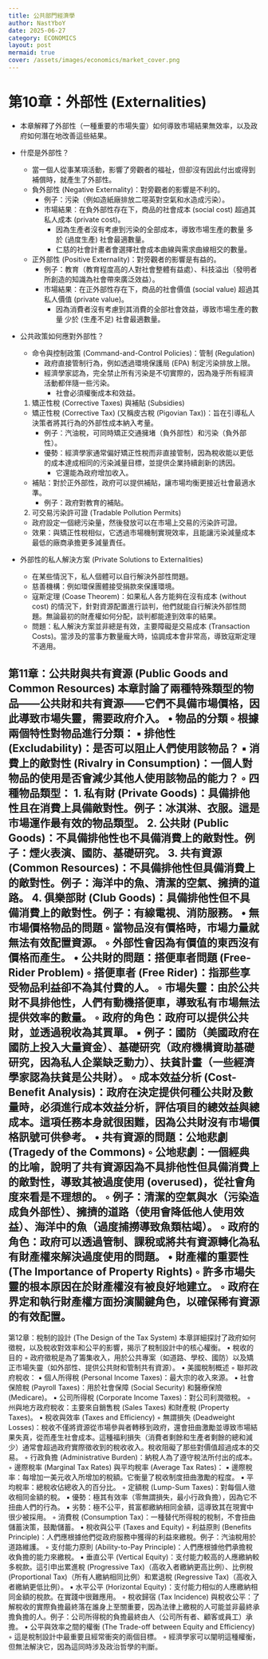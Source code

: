 ```yaml
---
title: 公共部門經濟學
author: NastYboY
date: 2025-06-27
category: ECONOMICS
layout: post
mermaid: true
cover: /assets/images/economics/market_cover.png
---
```


# 第10章：外部性 (Externalities)
* 本章解釋了外部性（一種重要的市場失靈）如何導致市場結果無效率，以及政府如何潛在地改善這些結果。
* 什麼是外部性？
  * 當一個人從事某項活動，影響了旁觀者的福祉，但卻沒有因此付出或得到補償時，就產生了外部性。
  * 負外部性 (Negative Externality)：對旁觀者的影響是不利的。
    * 例子：污染（例如造紙廠排放二噁英對空氣和水造成污染）。
    * 市場結果：在負外部性存在下，商品的社會成本 (social cost) 超過其私人成本 (private cost)。
      * 因為生產者沒有考慮到污染的全部成本，導致市場生產的數量 多於 (過度生產) 社會最適數量。
      * 仁慈的社會計畫者會選擇社會成本曲線與需求曲線相交的數量。
  * 正外部性 (Positive Externality)：對旁觀者的影響是有益的。
    * 例子：教育（教育程度高的人對社會整體有益處）、科技溢出（發明者所創造的知識為社會帶來廣泛效益）。
    * 市場結果：在正外部性存在下，商品的社會價值 (social value) 超過其私人價值 (private value)。
      * 因為消費者沒有考慮到其消費的全部社會效益，導致市場生產的數量 少於 (生產不足) 社會最適數量。
* 公共政策如何應對外部性？
  * 命令與控制政策 (Command-and-Control Policies)：管制 (Regulation)
    * 政府直接管制行為，例如透過環境保護局 (EPA) 制定污染排放上限。
    * 經濟學家認為，完全禁止所有污染是不切實際的，因為幾乎所有經濟活動都伴隨一些污染。
      * 社會必須權衡成本和效益。

  1. 矯正性稅 (Corrective Taxes) 與補貼 (Subsidies)
    * 矯正性稅 (Corrective Tax) (又稱皮古稅 (Pigovian Tax))：旨在引導私人決策者將其行為的外部性成本納入考量。
      * 例子：汽油稅，可同時矯正交通擁堵（負外部性）和污染（負外部性）。
      * 優勢：經濟學家通常偏好矯正性稅而非直接管制，因為稅收能以更低的成本達成相同的污染減量目標，並提供企業持續創新的誘因。
        * 它還能為政府增加收入。
    * 補貼：對於正外部性，政府可以提供補貼，讓市場均衡更接近社會最適水準。
      * 例子：政府對教育的補貼。
  2. 可交易污染許可證 (Tradable Pollution Permits)
    * 政府設定一個總污染量，然後發放可以在市場上交易的污染許可證。
    * 效果：與矯正性稅相似，它透過市場機制實現效率，且能讓污染減量成本最低的廠商承擔更多減量責任。

* 外部性的私人解決方案 (Private Solutions to Externalities)
  * 在某些情況下，私人個體可以自行解決外部性問題。
  * 慈善機構：例如環保團體接受捐款來保護環境。
  * 寇斯定理 (Coase Theorem)：如果私人各方能夠在沒有成本 (without cost) 的情況下，針對資源配置進行談判，他們就能自行解決外部性問題。無論最初的財產權如何分配，談判都能達到效率的結果。
  * 問題：私人解決方案並非總是有效，主要障礙是交易成本 (Transaction Costs)。當涉及的當事方數量龐大時，協調成本會非常高，導致寇斯定理不適用。

第11章：公共財與共有資源 (Public Goods and Common Resources)
本章討論了兩種特殊類型的物品——公共財和共有資源——它們不具備市場價格，因此導致市場失靈，需要政府介入。
•
物品的分類
◦
根據兩個特性對物品進行分類：
▪
排他性 (Excludability)：是否可以阻止人們使用該物品？
▪
消費上的敵對性 (Rivalry in Consumption)：一個人對物品的使用是否會減少其他人使用該物品的能力？
◦
四種物品類型：
1.
私有財 (Private Goods)：具備排他性且在消費上具備敵對性。例子：冰淇淋、衣服。這是市場運作最有效的物品類型。
2.
公共財 (Public Goods)：不具備排他性也不具備消費上的敵對性。例子：煙火表演、國防、基礎研究。
3.
共有資源 (Common Resources)：不具備排他性但具備消費上的敵對性。例子：海洋中的魚、清潔的空氣、擁擠的道路。
4.
俱樂部財 (Club Goods)：具備排他性但不具備消費上的敵對性。例子：有線電視、消防服務。
•
無市場價格物品的問題
◦
當物品沒有價格時，市場力量就無法有效配置資源。
◦
外部性會因為有價值的東西沒有價格而產生。
•
公共財的問題：搭便車者問題 (Free-Rider Problem)
◦
搭便車者 (Free Rider)：指那些享受物品利益卻不為其付費的人。
◦
市場失靈：由於公共財不具排他性，人們有動機搭便車，導致私有市場無法提供效率的數量。
◦
政府的角色：政府可以提供公共財，並透過稅收為其買單。
▪
例子：國防（美國政府在國防上投入大量資金）、基礎研究（政府機構資助基礎研究，因為私人企業缺乏動力）、扶貧計畫（一些經濟學家認為扶貧是公共財）。
◦
成本效益分析 (Cost-Benefit Analysis)：政府在決定提供何種公共財及數量時，必須進行成本效益分析，評估項目的總效益與總成本。這項任務本身就很困難，因為公共財沒有市場價格訊號可供參考。
•
共有資源的問題：公地悲劇 (Tragedy of the Commons)
◦
公地悲劇：一個經典的比喻，說明了共有資源因為不具排他性但具備消費上的敵對性，導致其被過度使用 (overused)，從社會角度來看是不理想的。
◦
例子：清潔的空氣與水（污染造成負外部性）、擁擠的道路（使用會降低他人使用效益）、海洋中的魚（過度捕撈導致魚類枯竭）。
◦
政府的角色：政府可以透過管制、課稅或將共有資源轉化為私有財產權來解決過度使用的問題。
•
財產權的重要性 (The Importance of Property Rights)
◦
許多市場失靈的根本原因在於財產權沒有被良好地建立。
◦
政府在界定和執行財產權方面扮演關鍵角色，以確保稀有資源的有效配置。
--------------------------------------------------------------------------------
第12章：稅制的設計 (The Design of the Tax System)
本章詳細探討了政府如何徵稅，以及稅收對效率和公平的影響，揭示了稅制設計中的核心權衡。
•
稅收的目的
◦
政府徵稅是為了籌集收入，用於公共專案（如道路、學校、國防）以及矯正市場失靈（如外部性、提供公共財和管制共有資源）。
•
美國稅制概述
◦
聯邦政府稅收：
▪
個人所得稅 (Personal Income Taxes)：最大宗的收入來源。
▪
社會保險稅 (Payroll Taxes)：用於社會保障 (Social Security) 和醫療保險 (Medicare)。
▪
公司所得稅 (Corporate Income Taxes)：對公司利潤徵稅。
◦
州與地方政府稅收：主要來自銷售稅 (Sales Taxes) 和財產稅 (Property Taxes)。
•
稅收與效率 (Taxes and Efficiency)
◦
無謂損失 (Deadweight Losses)：稅收不僅將資源從市場參與者轉移到政府，還會扭曲激勵並導致市場結果失真，從而產生社會成本。這種福利損失（消費者剩餘和生產者剩餘的總和減少）通常會超過政府實際徵收到的稅收收入。稅收阻礙了那些對價值超過成本的交易。
◦
行政負擔 (Administrative Burden)：納稅人為了遵守稅法所付出的成本。
◦
邊際稅率 (Marginal Tax Rates) 與平均稅率 (Average Tax Rates)：
▪
邊際稅率：每增加一美元收入所增加的稅額。它衡量了稅收制度扭曲激勵的程度。
▪
平均稅率：總稅收佔總收入的百分比。
◦
定額稅 (Lump-Sum Taxes)：對每個人徵收相同金額的稅。
▪
優勢：極其有效率（零無謂損失，最小行政負擔），因為它不扭曲人們的行為。
▪
劣勢：極不公平，貧富都繳納相同金額，這導致其在現實中很少被採用。
◦
消費稅 (Consumption Tax)：一種替代所得稅的稅制，不會扭曲儲蓄決策，鼓勵儲蓄。
•
稅收與公平 (Taxes and Equity)
◦
利益原則 (Benefits Principle)：人們應根據他們從政府服務中獲得的利益來繳稅。例子：汽油稅用於道路維護。
◦
支付能力原則 (Ability-to-Pay Principle)：人們應根據他們承擔稅收負擔的能力來繳稅。
▪
垂直公平 (Vertical Equity)：支付能力較高的人應繳納較多稅款。這引申出累進稅 (Progressive Tax)（高收入者繳納更高比例）、比例稅 (Proportional Tax)（所有人繳納相同比例）和累退稅 (Regressive Tax)（高收入者繳納更低比例）。
▪
水平公平 (Horizontal Equity)：支付能力相似的人應繳納相同金額的稅款。在實踐中很難應用。
◦
稅收歸宿 (Tax Incidence) 與稅收公平：了解稅收的實際負擔最終落在誰身上至關重要，因為法律上繳稅的人可能並非最終承擔負擔的人。例子：公司所得稅的負擔最終由人（公司所有者、顧客或員工）承擔。
•
公平與效率之間的權衡 (The Trade-off between Equity and Efficiency)
◦
這是稅制設計中最重要且經常衝突的兩個目標。
◦
經濟學家可以闡明這種權衡，但無法解決它，因為這同時涉及政治哲學的判斷。
